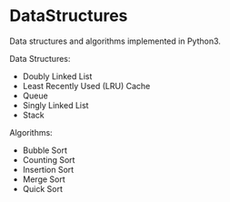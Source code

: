 # DataStructures
Data structures and algorithms implemented in Python3.

Data Structures:
* Doubly Linked List
* Least Recently Used (LRU) Cache
* Queue
* Singly Linked List
* Stack

Algorithms:
* Bubble Sort
* Counting Sort
* Insertion Sort
* Merge Sort
* Quick Sort
